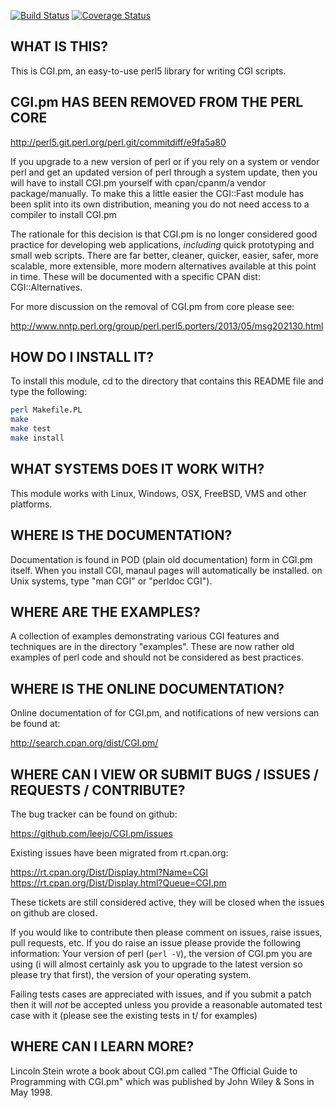 [![Build Status](https://travis-ci.org/leejo/CGI.pm.svg?branch=master)](https://travis-ci.org/leejo/CGI.pm)
[![Coverage Status](https://coveralls.io/repos/leejo/CGI.pm/badge.png?branch=master)](https://coveralls.io/r/leejo/CGI.pm)

## WHAT IS THIS?

This is CGI.pm, an easy-to-use perl5 library for writing CGI scripts.

## CGI.pm HAS BEEN REMOVED FROM THE PERL CORE

http://perl5.git.perl.org/perl.git/commitdiff/e9fa5a80

If you upgrade to a new version of perl or if you rely on a
system or vendor perl and get an updated version of perl through a system
update, then you will have to install CGI.pm yourself with cpan/cpanm/a vendor
package/manually. To make this a little easier the CGI::Fast module has been
split into its own distribution, meaning you do not need access to a compiler
to install CGI.pm

The rationale for this decision is that CGI.pm is no longer considered good
practice for developing web applications, *including* quick prototyping and
small web scripts. There are far better, cleaner, quicker, easier, safer,
more scalable, more extensible, more modern alternatives available at this point
in time. These will be documented with a specific CPAN dist: CGI::Alternatives.

For more discussion on the removal of CGI.pm from core please see:

http://www.nntp.perl.org/group/perl.perl5.porters/2013/05/msg202130.html

## HOW DO I INSTALL IT?

To install this module, cd to the directory that contains this README
file and type the following:

```bash
perl Makefile.PL
make
make test
make install
```

## WHAT SYSTEMS DOES IT WORK WITH?

This module works with Linux, Windows, OSX, FreeBSD, VMS and other platforms.

## WHERE IS THE DOCUMENTATION?

Documentation is found in POD (plain old documentation) form in CGI.pm
itself.  When you install CGI, manaul pages will automatically be installed.
on Unix systems, type "man CGI" or "perldoc CGI").

## WHERE ARE THE EXAMPLES?

A collection of examples demonstrating various CGI features and techniques are
in the directory "examples". These are now rather old examples of perl code and
should not be considered as best practices.

## WHERE IS THE ONLINE DOCUMENTATION?

Online documentation of for CGI.pm, and notifications of new versions
can be found at:

   http://search.cpan.org/dist/CGI.pm/

## WHERE CAN I VIEW OR SUBMIT BUGS / ISSUES / REQUESTS / CONTRIBUTE?

The bug tracker can be found on github:

   https://github.com/leejo/CGI.pm/issues

Existing issues have been migrated from rt.cpan.org:

   https://rt.cpan.org/Dist/Display.html?Name=CGI
   https://rt.cpan.org/Dist/Display.html?Queue=CGI.pm

These tickets are still considered active, they will be closed when
the issues on github are closed.

If you would like to contribute then please comment on issues, raise
issues, pull requests, etc. If you do raise an issue please provide
the following information: Your version of perl (```perl -V```), the
version of CGI.pm you are using (i will almost certainly ask you to
upgrade to the latest version so please try that first), the version
of your operating system.

Failing tests cases are appreciated with issues, and if you submit a
patch then it will *not* be accepted unless you provide a reasonable
automated test case with it (please see the existing tests in t/ for
examples)

## WHERE CAN I LEARN MORE?

Lincoln Stein wrote a book about CGI.pm called "The Official Guide to
Programming with CGI.pm" which was published by John Wiley & Sons in
May 1998.
